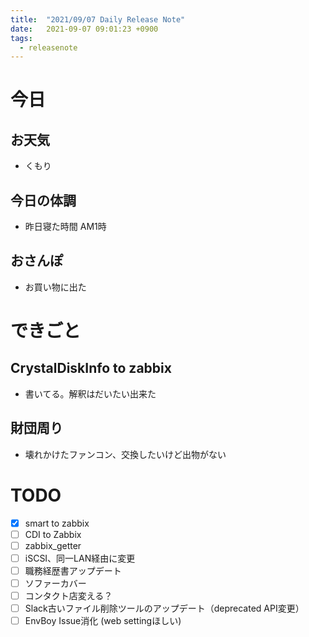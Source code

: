 ```yaml
---
title:  "2021/09/07 Daily Release Note"
date:   2021-09-07 09:01:23 +0900
tags:
  - releasenote
---
```

# 今日

## お天気

* くもり

## 今日の体調

* 昨日寝た時間 AM1時

## おさんぽ

* お買い物に出た

# できごと

## CrystalDiskInfo to zabbix

* 書いてる。解釈はだいたい出来た

## 財団周り

* 壊れかけたファンコン、交換したいけど出物がない

# TODO 

- [x] smart to zabbix
- [ ] CDI to Zabbix
- [ ] zabbix_getter
- [ ] iSCSI、同一LAN経由に変更
- [ ] 職務経歴書アップデート
- [ ] ソファーカバー
- [ ] コンタクト店変える？
- [ ] Slack古いファイル削除ツールのアップデート（deprecated API変更）
- [ ] EnvBoy Issue消化 (web settingほしい)
